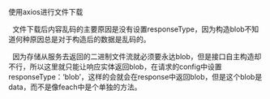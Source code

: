 使用axios进行文件下载

&nbsp;&nbsp;文件下载后内容乱码的主要原因是没有设置responseType，因为构造blob不知道何种原因总是对于构造后的数据是乱码的。

&nbsp;&nbsp;因为存储从服务去返回的二进制文件流就必须要永达blob，但是接口自主构造却不行，所以这里就只能让响应实体返回blob，在请求的config中设置responseType：‘blob’，这样的会就会在response中返回blob，但是这个blob是data，而不是像feach中是个单独的方法。






